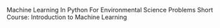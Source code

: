 Machine Learning In Python For Environmental Science Problems Short Course: Introduction to Machine Learning
